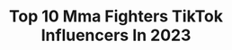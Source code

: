 ---
title: Top 10 Mma Fighters TikTok Influencers In 2023
description: >-
  Find top mma fighters TikTok influencers in 2023. Most popular hashtags: #fyp #mma #boxing #foryou.
platform: TikTok
hits: 14
text_top: See the top-rated TikTok influencers on inBeat.
text_bottom: Our platform holds 14 TikTok influencers like this for you to contact.
profiles:
  - username: "mmamyers"
    fullname: >-
      Michael Myers
    bio: >-
      Sabo of SRP🐺🈳 Hawkage Good Vibes Only MMA Fighter Gamer,Level 24,Illinios
    location: "United States"
    followers: 252400
    engagement: 1806
    commentsToLikes: 0.124499
    id: ckb9vfgxduqdf0j23r3h7266j
    verified: false
    hashtags: "#boruto, #mitsuki, #naruto, #weeb"
  - username: "keith_lee125"
    fullname: >-
      Keith Lee
    bio: >-
      Hey my name is Keith 🗣 This a family show✨ Pro mma fighter 🥊 MERCH LINK BELOW✨
    location: "United States"
    followers: 664100
    engagement: 1859
    commentsToLikes: 0.010925
    id: ckc8wivhpjzgg0j235d08ul2m
    verified: false
    hashtags: "#foryou, #foodtiktok, #fyp, #stitch"
  - username: "mr.spyda"
    fullname: >-
      Mr Keys
    bio: >-
      TV Personality | Pro Boxer/MMA Fighter | Marvel Stuntman The Real Spider Man
    location: "United States"
    followers: 3656
    engagement: 1391
    commentsToLikes: 0.048109
    id: ck8hqbh773cd70j78zm0g5p5t
    verified: false
    hashtags: "#duet, #foryoupage, #fyp, #beanfetish"
  - username: "willosbornefights"
    fullname: >-
      Will Osborne
    bio: >-
      Boxer and MMA Fighter 🥊/🥋 General Fight Content 🏆
    location: "United Kingdom"
    followers: 37500
    engagement: 1044
    commentsToLikes: 0.037914
    id: ck97wwjgtsxik0j780q0g83lw
    verified: false
    hashtags: "#knockout, #mma, #ufc, #boxing"
  - username: "chelseakyann"
    fullname: >-
      ChelseaKyann
    bio: >-
      Professional MMA Fighter Self Defense 👊🏻 CHELSEAKYANN10=10% Birdie Alarms
    location: "United States"
    followers: 284100
    engagement: 1420
    commentsToLikes: 0.012553
    id: ckbwaudrd0ahu0j23pnzujres
    verified: false
    hashtags: "#selfdefensetoolsforwomen, #selfdefense, #fyp, #selfdefensetechniques"
  - username: "jayde.raquel"
    fullname: >-
      Jayde
    bio: >-
      MMA fighter👊🏼 Ohio📍
    location: "United States"
    followers: 217600
    engagement: 967
    commentsToLikes: 0.015646
    id: cka6acwumvx4i0i78g4t6i9z8
    verified: false
    hashtags: "#jiujitsu, #wrestling, #boxing, #mma"
  - username: "kingbamm0414"
    fullname: >-
      user5714620775921
    bio: >-
      Certified Wellness Trainer Pro MMA Fighter IG - @2Cocky2CareOnGod
    location: "United States"
    followers: 3270
    engagement: 879
    commentsToLikes: 0.032048
    id: ckac3trhuc0k10i780tcsnqjg
    verified: false
    hashtags: "#stayhomestaystrong, #fyp, #explorepage, #work"
  - username: "prophetmuscle"
    fullname: >-
      Help Prophet Muscle
    bio: >-
      MMA Fighter/Boxer Prophet I'll continue the legacy of my Father Roger Mayweather
    location: "United States"
    followers: 146300
    engagement: 1100
    commentsToLikes: 0.018304
    id: cka0pa5tw7ena0i780ous8uur
    verified: false
    hashtags: "#food, #fyp, #foryou, #helpinghomeless"
  - username: "alyseanderson21"
    fullname: >-
      Alyse Anderson
    bio: >-
      Pro MMA Fighter 👊🏼 Frenchie lover 🐶 Motocross #284 🤘🏼
    location: "United States"
    followers: 124300
    engagement: 887
    commentsToLikes: 0.019863
    id: ck92y92so1zya0j78m71n9oi7
    verified: false
    hashtags: "#mma, #frenchie, #fitness, #bjjgirls"
  - username: "maritzasanchez__"
    fullname: >-
      Maritzasanchez__
    bio: >-
      Professional MMA fighter twitter: maritza_kass 🦋 IG ⬆️
    location: "United States"
    followers: 7963
    engagement: 492
    commentsToLikes: 0.030287
    id: ck9kev4ln0lwd0j78y71au7ou
    verified: false
    hashtags: "#life, #fyp, #mma, #wmma"
---